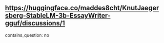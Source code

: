 ## https://huggingface.co/maddes8cht/KnutJaegersberg-StableLM-3b-EssayWriter-gguf/discussions/1

contains_question: no